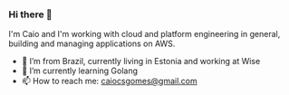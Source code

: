 ### Hi there 👋

I'm Caio and I'm working with cloud and platform engineering in general, building and managing applications on AWS.
<!---
- 💬 Ask me about AWS and Python
-->
- 🔭 I’m from Brazil, currently living in Estonia and working at Wise
- 🌱 I’m currently learning Golang
- 📫 How to reach me: caiocsgomes@gmail.com
<!--
- 📕 I follow a specific naming convention for my repositories:
  - template: For repositories that can be cloned and used as a template, terraform modules or templates in cloudformation that can be used as nested stacks.
  - labs: For repositories containing problems or challenges I have solved
  - examples: For repositories containing examples of some stuff I regularly do and need to store for reuse. 
  - tutorial: For repositories where I explain how to do something](url)

[![Github Badge](https://img.shields.io/badge/-Github-000?style=flat-square&logo=Github&logoColor=white&link=https://github.com/caiocsgomes)](https://github.com/caiocsgomes)
[![Linkedin Badge](https://img.shields.io/badge/-LinkedIn-blue?style=flat-square&logo=Linkedin&logoColor=white&link=https://www.linkedin.com/in/caiocsgomes/)](https://www.linkedin.com/in/caiocsgomes/)
[![Twitter Badge](https://img.shields.io/badge/-Twitter-1ca0f1?style=flat-square&labelColor=1ca0f1&logo=twitter&logoColor=white&link=https://twitter.com/caiocsgomes)](https://twitter.com/caiocsgomes)
-->

